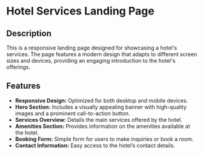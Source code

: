 # Hotel Services Landing Page
## Description
This is a responsive landing page designed for showcasing a hotel's services. The page features a modern design that adapts to different screen sizes and devices, providing an engaging introduction to the hotel's offerings.
## Features
- **Responsive Design:** Optimized for both desktop and mobile devices.
- **Hero Section:** Includes a visually appealing banner with high-quality images and a prominent call-to-action button.
- **Services Overview:** Details the main services offered by the hotel.
- **Amenities Section:** Provides information on the amenities available at the hotel.
- **Booking Form:** Simple form for users to make inquiries or book a room.
- **Contact Information:** Easy access to the hotel’s contact details.
